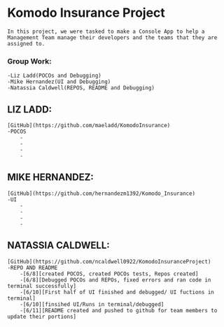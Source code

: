 #  **Komodo Insurance Project**
    In this project, we were tasked to make a Console App to help a Management Team manage their developers and the teams that they are assigned to. 

###  **Group Work:**
    -Liz Ladd(POCOs and Debugging)
    -Mike Hernandez(UI and Debugging)
    -Natassia Caldwell(REPOS, README and Debugging)

## **LIZ LADD:**
    [GitHub](https://github.com/maeladd/KomodoInsurance)
    -POCOS
        -
        -
        -
        -

## **MIKE HERNANDEZ:**
    [GitHub](https://github.com/hernandezm1392/Komodo_Insurance)
    -UI
        -
        -
        -
        -

## **NATASSIA CALDWELL:**
    [GitHub](https://github.com/ncaldwell0922/KomodoInsuranceProject)
    -REPO AND README
        -[6/8][created POCOS, created POCOs tests, Repos created]
        -[6/8][Debugged POCOs and REPOs, fixed errors and ran code in terminal successfully]
        -[6/10][First half of UI finished and debugged/ UI fuctions in terminal]
        -[6/10][finsihed UI/Runs in terminal/debugged]
        -[6/11][README created and pushed to github for team members to update their portions]
